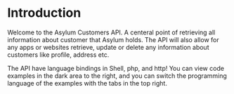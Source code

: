# Introduction

Welcome to the Asylum Customers API. A centeral point of retrieving all information about customer that Asylum holds. The API will also allow for any apps or websites retrieve, update or delete any information about customers like profile, address etc.

The API have language bindings in Shell, php, and http! You can view code examples in the dark area to the right, and you can switch the programming language of the examples with the tabs in the top right.



